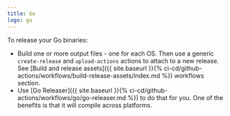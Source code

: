 ```yaml
---
title: Go
logo: go
---
```


To release your Go binaries:

- Build one or more output files - one for each OS. Then use a generic `create-release` and `upload-actions` actions to attach to a new release. See [Build and release assets]({{ site.baseurl }}{% ci-cd/github-actions/workflows/build-release-assets/index.md %}) workflows section.
- Use [Go Releaser]({{ site.baseurl }}{% ci-cd/github-actions/workflows/go/go-releaser.md %}) to do that for you. One of the benefits is that it will compile across platforms.
